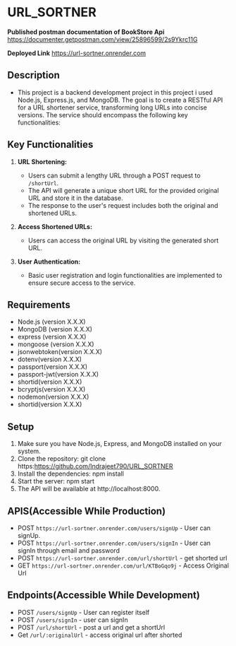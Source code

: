 # URL_SORTNER

**Published postman documentation of BookStore Api**
https://documenter.getpostman.com/view/25896599/2s9Ykrc11G

**Deployed Link**
https://url-sortner.onrender.com


## Description

- This project is a backend development project  in this project  i used Node.js, Express.js, and MongoDB. The goal is to create a RESTful API for a URL shortener service, transforming long URLs into concise versions. The service should encompass the following key functionalities:

 ## Key Functionalities

1. **URL Shortening:**
   - Users can submit a lengthy URL through a POST request to `/shortUrl`.
   - The API will generate a unique short URL for the provided original URL and store it in the database.
   - The response to the user's request includes both the original and shortened URLs.

2. **Access Shortened URLs:**
   - Users can access the original URL by visiting the generated short URL.

3. **User Authentication:**
   - Basic user registration and login functionalities are implemented to ensure secure access to the service.

## Requirements
- Node.js (version X.X.X)
- MongoDB (version X.X.X)
- express (version X.X.X)
- mongoose (version X.X.X)
- jsonwebtoken(version X.X.X)
- dotenv(version X.X.X)
- passport(version X.X.X)
- passport-jwt(version X.X.X)
- shortid(version X.X.X)
- bcryptjs(version X.X.X)
- nodemon(version X.X.X)
- shortid(version X.X.X)

## Setup

1. Make sure you have Node.js, Express, and MongoDB installed on your system.
2. Clone the repository: git clone https:https://github.com/Indrajeet790/URL_SORTNER
3. Install the dependencies: npm install
4. Start the server: npm start
5. The API will be available at http://localhost:8000.

## APIS(Accessible While Production)

- POST `https://url-sortner.onrender.com/users/signUp` - User can signUp.
- POST `https://url-sortner.onrender.com/users/signIn` - User can signIn through 
email and password
- POST `https://url-sortner.onrender.com/url/shortUrl` - get  shorted url
- GET `https://url-sortner.onrender.com/url/KTBoGqo9j` - Access Original Url


## Endpoints(Accessible While Development)

- POST `/users/signUp` - User can register itself
- POST `/users/signIn` - user can signIn
- POST `/url/shortUrl` - post a url and get a shortUrl
- Get `/url/:originalUrl` - access original url after shorted
 

